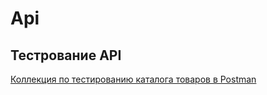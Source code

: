 # Api
## Тестрование API
[Коллекция по тестированию каталога товаров в Postman](https://www.postman.com/olegkkh-3893278/workspace/oga-titova-workspace/collection/48972882-353757e9-3acf-4523-a27f-6568419f501a?action=share&creator=48972882&active-environment=48972882-0d09ec7d-4a7a-4b0e-aebc-4efa4bad5e82)
